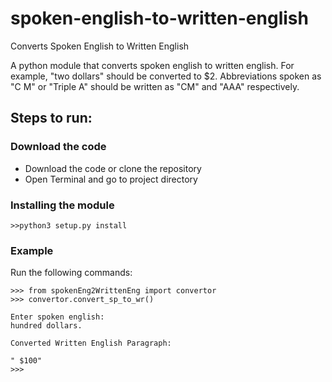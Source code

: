 # spoken-english-to-written-english
Converts Spoken English to Written English

A python module that converts spoken english to written english. For example, "two dollars" should be converted to $2. Abbreviations spoken as "C M" or "Triple A" should be written as "CM" and "AAA" respectively.

## Steps to run:

### Download the code

- Download the code or clone the repository
- Open Terminal and go to project directory

### Installing the module
   ```
   >>python3 setup.py install
   ```

### Example

Run the following commands:
   ```
>>> from spokenEng2WrittenEng import convertor
>>> convertor.convert_sp_to_wr()

Enter spoken english:
 hundred dollars.

Converted Written English Paragraph: 

 " $100"
>>> 

```
